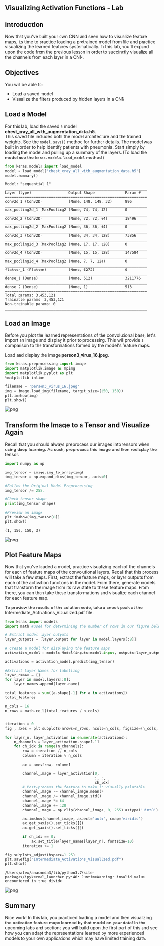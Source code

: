 
## Visualizing Activation Functions - Lab

## Introduction

Now that you've built your own CNN and seen how to visualize feature maps, its time to practice loading a pretrained model from file and practice visualizing the learned features systematically. In this lab, you'll expand upon the code from the previous lesson in order to succinctly visualize all the channels from each layer in a CNN.

## Objectives

You will be able to:

* Load a saved model
* Visualize the filters produced by hidden layers in a CNN

## Load a Model  

For this lab, load the saved a model **chest_xray_all_with_augmentation_data.h5**.  
This saved file includes both the model architecture and the trained weights. See the `model.save()` method for further details. The model was built in order to help identify patients with pneumonia. Start simply by loading the model and pulling up a summary of the layers. (To load the model use the `keras.models.load_model` method.) 


```python
from keras.models import load_model
model = load_model('chest_xray_all_with_augmentation_data.h5')
model.summary()
```

    Model: "sequential_1"
    _________________________________________________________________
    Layer (type)                 Output Shape              Param #   
    =================================================================
    conv2d_1 (Conv2D)            (None, 148, 148, 32)      896       
    _________________________________________________________________
    max_pooling2d_1 (MaxPooling2 (None, 74, 74, 32)        0         
    _________________________________________________________________
    conv2d_2 (Conv2D)            (None, 72, 72, 64)        18496     
    _________________________________________________________________
    max_pooling2d_2 (MaxPooling2 (None, 36, 36, 64)        0         
    _________________________________________________________________
    conv2d_3 (Conv2D)            (None, 34, 34, 128)       73856     
    _________________________________________________________________
    max_pooling2d_3 (MaxPooling2 (None, 17, 17, 128)       0         
    _________________________________________________________________
    conv2d_4 (Conv2D)            (None, 15, 15, 128)       147584    
    _________________________________________________________________
    max_pooling2d_4 (MaxPooling2 (None, 7, 7, 128)         0         
    _________________________________________________________________
    flatten_1 (Flatten)          (None, 6272)              0         
    _________________________________________________________________
    dense_1 (Dense)              (None, 512)               3211776   
    _________________________________________________________________
    dense_2 (Dense)              (None, 1)                 513       
    =================================================================
    Total params: 3,453,121
    Trainable params: 3,453,121
    Non-trainable params: 0
    _________________________________________________________________


## Load an Image

Before you plot the learned representations of the convolutional base, let's import an image and display it prior to processing. This will provide a comparison to the transformations formed by the model's feature maps.   

Load and display the image **person3_virus_16.jpeg**.


```python
from keras.preprocessing import image
import matplotlib.image as mpimg
import matplotlib.pyplot as plt
%matplotlib inline

filename = 'person3_virus_16.jpeg'
img = image.load_img(filename, target_size=(150, 150))
plt.imshow(img)
plt.show()
```


![png](index_files/index_4_0.png)


## Transform the Image to a Tensor and Visualize Again

Recall that you should always preprocess our images into tensors when using deep learning. As such, preprocess this image and then redisplay the tensor.


```python
import numpy as np

img_tensor = image.img_to_array(img)
img_tensor = np.expand_dims(img_tensor, axis=0)

#Follow the Original Model Preprocessing
img_tensor /= 255.

#Check tensor shape
print(img_tensor.shape)

#Preview an image
plt.imshow(img_tensor[0])
plt.show()
```

    (1, 150, 150, 3)



![png](index_files/index_6_1.png)


## Plot Feature Maps

Now that you've loaded a model, practice visualizing each of the channels for each of feature maps of the convolutional layers. Recall that this process will take a few steps. First, extract the feature maps, or layer outputs from each of the activation functions in the model. From there, generate models that transform the image from its raw state to these feature maps. From there, you can then take these transformations and visualize each channel for each feature map.  

To preview the results of the solution code, take a sneek peak at the Intermediate_Activations_Visualized.pdf file.


```python
from keras import models
import math #used for determining the number of rows in our figure below

# Extract model layer outputs
layer_outputs = [layer.output for layer in model.layers[:8]]

# Create a model for displaying the feature maps
activation_model = models.Model(inputs=model.input, outputs=layer_outputs)

activations = activation_model.predict(img_tensor)

#Extract Layer Names for Labelling
layer_names = []
for layer in model.layers[:8]:
    layer_names.append(layer.name)

total_features = sum([a.shape[-1] for a in activations])
total_features

n_cols = 16
n_rows = math.ceil(total_features / n_cols)


iteration = 0
fig , axes = plt.subplots(nrows=n_rows, ncols=n_cols, figsize=(n_cols, n_rows*1.5))

for layer_n, layer_activation in enumerate(activations):
    n_channels = layer_activation.shape[-1]
    for ch_idx in range(n_channels):
        row = iteration // n_cols
        column = iteration % n_cols
    
        ax = axes[row, column]

        channel_image = layer_activation[0,
                                         :, :,
                                         ch_idx]
        # Post-process the feature to make it visually palatable
        channel_image -= channel_image.mean()
        channel_image /= channel_image.std()
        channel_image *= 64
        channel_image += 128
        channel_image = np.clip(channel_image, 0, 255).astype('uint8')

        ax.imshow(channel_image, aspect='auto', cmap='viridis')
        ax.get_xaxis().set_ticks([])
        ax.get_yaxis().set_ticks([])
        
        if ch_idx == 0:
            ax.set_title(layer_names[layer_n], fontsize=10)
        iteration += 1

fig.subplots_adjust(hspace=1.25)
plt.savefig("Intermediate_Activations_Visualized.pdf")
plt.show()
```

    /Users/alex/anaconda3/lib/python3.7/site-packages/ipykernel_launcher.py:40: RuntimeWarning: invalid value encountered in true_divide



![png](index_files/index_8_1.png)


## Summary

Nice work! In this lab, you practiced loading a model and then visualizing the activation feature maps learned by that model on your data! In the upcoming labs and sections you will build upon the first part of this and see how you can adapt the representations learned by more experienced models to your own applications which may have limited training data.

